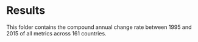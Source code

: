 # Results
This folder contains the compound annual change rate between 1995 and 2015 of all metrics across 161 countries.
